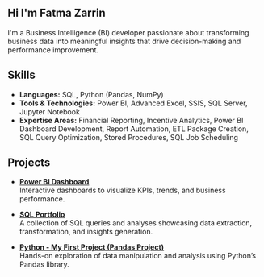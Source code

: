 ## Hi I'm Fatma Zarrin
I'm a Business Intelligence (BI) developer passionate about transforming business data into meaningful insights that drive decision-making and performance improvement. 

## Skills  
- **Languages:** SQL, Python (Pandas, NumPy)  
- **Tools & Technologies:** Power BI, Advanced Excel, SSIS, SQL Server, Jupyter Notebook  
- **Expertise Areas:** Financial Reporting, Incentive Analytics, Power BI Dashboard Development, Report Automation, ETL Package Creation, SQL Query Optimization, Stored Procedures, SQL Job Scheduling  

## Projects  
-  [**Power BI Dashboard**](https://github.com/Fatma-Zarrin1/Power-BI-Dashboard)  
  Interactive dashboards to visualize KPIs, trends, and business performance.  

-  [**SQL Portfolio**](https://github.com/Fatma-Zarrin1/SQL-Portfolio)  
  A collection of SQL queries and analyses showcasing data extraction, transformation, and insights generation.  

-  [**Python - My First Project (Pandas Project)**](https://github.com/Fatma-Zarrin1/MyFirstProject)  
  Hands-on exploration of data manipulation and analysis using Python’s Pandas library.  
